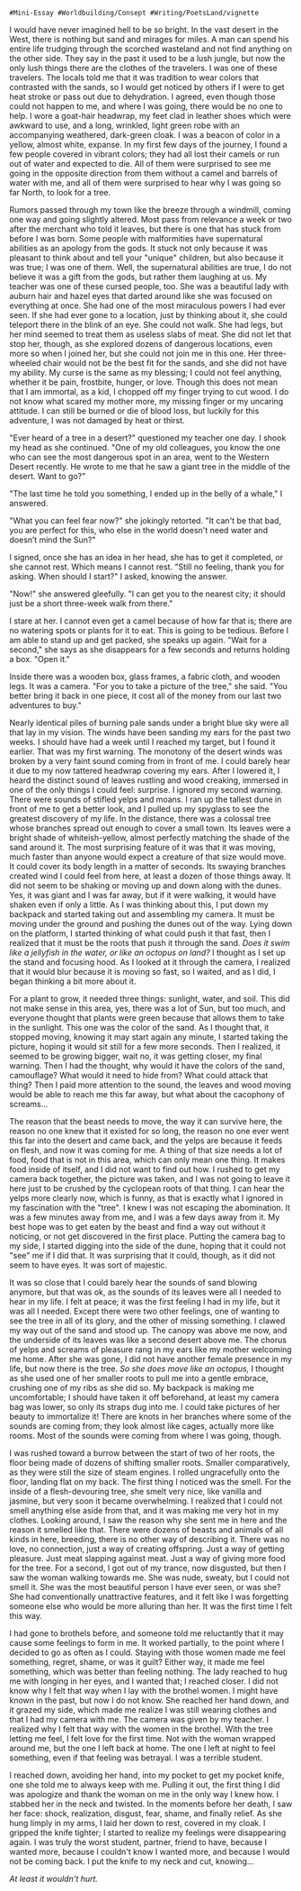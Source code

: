 	#Mini-Essay #Worldbuilding/Consept #Writing/PoetsLand/vignette 

I would have never imagined hell to be so bright. In the vast desert in the West, there is nothing but sand and mirages for miles. A man can spend his entire life trudging through the scorched wasteland and not find anything on the other side. They say in the past it used to be a lush jungle, but now the only lush things there are the clothes of the travelers. I was one of these travelers. The locals told me that it was tradition to wear colors that contrasted with the sands, so I would get noticed by others if I were to get heat stroke or pass out due to dehydration. I agreed, even though those could not happen to me, and where I was going, there would be no one to help. I wore a goat-hair headwrap, my feet clad in leather shoes which were awkward to use, and a long, wrinkled, light green robe with an accompanying weathered, dark-green cloak. I was a beacon of color in a yellow, almost white, expanse. In my first few days of the journey, I found a few people covered in vibrant colors; they had all lost their camels or run out of water and expected to die. All of them were surprised to see me going in the opposite direction from them without a camel and barrels of water with me, and all of them were surprised to hear why I was going so far North, to look for a tree.  

Rumors passed through my town like the breeze through a windmill, coming one way and going slightly altered. Most pass from relevance a week or two after the merchant who told it leaves, but there is one that has stuck from before I was born. Some people with malformities have supernatural abilities as an apology from the gods. It stuck not only because it was pleasant to think about and tell your "unique" children, but also because it was true; I was one of them. Well, the supernatural abilities are true, I do not believe it was a gift from the gods, but rather them laughing at us. My teacher was one of these cursed people, too. She was a beautiful lady with auburn hair and hazel eyes that darted around like she was focused on everything at once. She had one of the most miraculous powers I had ever seen. If she had ever gone to a location, just by thinking about it, she could teleport there in the blink of an eye. She could not walk. She had legs, but her mind seemed to treat them as useless slabs of meat. She did not let that stop her, though, as she explored dozens of dangerous locations, even more so when I joined her, but she could not join me in this one. Her three-wheeled chair would not be the best fit for the sands, and she did not have my ability. My curse is the same as my blessing; I could not feel anything, whether it be pain, frostbite, hunger, or love. Though this does not mean that I am immortal, as a kid, I chopped off my finger trying to cut wood. I do not know what scared my mother more, my missing finger or my uncaring attitude. I can still be burned or die of blood loss, but luckily for this adventure, I was not damaged by heat or thirst.

"Ever heard of a tree in a desert?" questioned my teacher one day. I shook my head as she continued. "One of my old colleagues, you know the one who can see the most dangerous spot in an area, went to the Western Desert recently. He wrote to me that he saw a giant tree in the middle of the desert. Want to go?"

"The last time he told you something, I ended up in the belly of a whale," I answered.

"What you can feel fear now?" she jokingly retorted. "It can't be that bad, you are perfect for this, who else in the world doesn't need water and doesn’t mind the Sun?"  

I signed, once she has an idea in her head, she has to get it completed, or she cannot rest. Which means I cannot rest. "Still no feeling, thank you for asking. When should I start?" I asked, knowing the answer.

"Now!" she answered gleefully. "I can get you to the nearest city; it should just be a short three-week walk from there."

I stare at her. I cannot even get a camel because of how far that is; there are no watering spots or plants for it to eat. This is going to be tedious. Before I am able to stand up and get packed, she speaks up again. "Wait for a second," she says as she disappears for a few seconds and returns holding a box. "Open it."

Inside there was a wooden box, glass frames, a fabric cloth, and wooden legs. It was a camera. "For you to take a picture of the tree," she said. "You better bring it back in one piece, it cost all of the money from our last two adventures to buy."

Nearly identical piles of burning pale sands under a bright blue sky were all that lay in my vision. The winds have been sanding my ears for the past two weeks. I should have had a week until I reached my target, but I found it earlier. That was my first warning. The monotony of the desert winds was broken by a very faint sound coming from in front of me. I could barely hear it due to my now tattered headwrap covering my ears. After I lowered it, I heard the distinct sound of leaves rustling and wood creaking, immersed in one of the only things I could feel: surprise. I ignored my second warning. There were sounds of stifled yelps and moans. I ran up the tallest dune in front of me to get a better look, and I pulled up my spyglass to see the greatest discovery of my life. In the distance, there was a colossal tree whose branches spread out enough to cover a small town. Its leaves were a bright shade of whiteish-yellow, almost perfectly matching the shade of the sand around it. The most surprising feature of it was that it was moving, much faster than anyone would expect a creature of that size would move. It could cover its body length in a matter of seconds. Its swaying branches created wind I could feel from here, at least a dozen of those things away. It did not seem to be shaking or moving up and down along with the dunes. Yes, it was giant and I was far away, but if it were walking, it would have shaken even if only a little. As I was thinking about this, I put down my backpack and started taking out and assembling my camera. It must be moving under the ground and pushing the dunes out of the way. Lying down on the platform, I started thinking of what could push it that fast, then I realized that it must be the roots that push it through the sand. *Does it swim like a jellyfish in the water, or like an octopus on land?* I thought as I set up the stand and focusing hood. As I looked at it through the camera, I realized that it would blur because it is moving so fast, so I waited, and as I did, I began thinking a bit more about it.   

For a plant to grow, it needed three things: sunlight, water, and soil. This did not make sense in this area, yes, there was a lot of Sun, but too much, and everyone thought that plants were green because that allows them to take in the sunlight. This one was the color of the sand. As I thought that, it stopped moving, knowing it may start again any minute, I started taking the picture, hoping it would sit still for a few more seconds. Then I realized, it seemed to be growing bigger, wait no, it was getting closer, my final warning. Then I had the thought, why would it have the colors of the sand, camouflage? What would it need to hide from? What could attack that thing? Then I paid more attention to the sound, the leaves and wood moving would be able to reach me this far away, but what about the cacophony of screams... 

The reason that the beast needs to move, the way it can survive here, the reason no one knew that it existed for so long, the reason no one ever went this far into the desert and came back, and the yelps are because it feeds on flesh, and now it was coming for me. A thing of that size needs a lot of food, food that is not in this area, which can only mean one thing. It makes food inside of itself, and I did not want to find out how. I rushed to get my camera back together, the picture was taken, and I was not going to leave it here just to be crushed by the cyclopean roots of that thing. I can hear the yelps more clearly now, which is funny, as that is exactly what I ignored in my fascination with the "tree". I knew I was not escaping the abomination. It was a few minutes away from me, and I was a few days away from it. My best hope was to get eaten by the beast and find a way out without it noticing, or not get discovered in the first place. Putting the camera bag to my side, I started digging into the side of the dune, hoping that it could not "see" me if I did that. It was surprising that it could, though, as it did not seem to have eyes. It was sort of majestic.


It was so close that I could barely hear the sounds of sand blowing anymore, but that was ok, as the sounds of its leaves were all I needed to hear in my life. I felt at peace; it was the first feeling I had in my life, but it was all I needed. Except there were two other feelings, one of wanting to see the tree in all of its glory, and the other of missing something. I clawed my way out of the sand and stood up. The canopy was above me now, and the underside of its leaves was like a second desert above me. The chorus of yelps and screams of pleasure rang in my ears like my mother welcoming me home. After she was gone, I did not have another female presence in my life, but now there is the tree. *So she does move like an octopus,* I thought as she used one of her smaller roots to pull me into a gentle embrace, crushing one of my ribs as she did so. My backpack is making me uncomfortable; I should have taken it off beforehand, at least my camera bag was lower, so only its straps dug into me. I could take pictures of her beauty to immortalize it! There are knots in her branches where some of the sounds are coming from; they look almost like cages, actually more like rooms. Most of the sounds were coming from where I was going, though. 

I was rushed toward a burrow between the start of two of her roots, the floor being made of dozens of shifting smaller roots. Smaller comparatively, as they were still the size of steam engines. I rolled ungracefully onto the floor, landing flat on my back. The first thing I noticed was the smell. For the inside of a flesh-devouring tree, she smelt very nice, like vanilla and jasmine, but very soon it became overwhelming. I realized that I could not smell anything else aside from that, and it was making me very hot in my clothes. Looking around, I saw the reason why she sent me in here and the reason it smelled like that. There were dozens of beasts and animals of all kinds in here, breeding, there is no other way of describing it. There was no love, no connection, just a way of creating offspring. Just a way of getting pleasure. Just meat slapping against meat. Just a way of giving more food for the tree. For a second, I got out of my trance, now disgusted, but then I saw the woman walking towards me. She was nude, sweaty, but I could not smell it. She was the most beautiful person I have ever seen, or was she? She had conventionally unattractive features, and it felt like I was forgetting someone else who would be more alluring than her. It was the first time I felt this way.

I had gone to brothels before, and someone told me reluctantly that it may cause some feelings to form in me. It worked partially, to the point where I decided to go as often as I could. Staying with those women made me feel something, regret, shame, or was it guilt? Either way, it made me feel something, which was better than feeling nothing. The lady reached to hug me with longing in her eyes, and I wanted that; I reached closer. I did not know why I felt that way when I lay with the brothel women. I might have known in the past, but now I do not know. She reached her hand down, and it grazed my side, which made me realize I was still wearing clothes and that I had my camera with me. The camera was given by my teacher. I realized why I felt that way with the women in the brothel. With the tree letting me feel, I felt love for the first time. Not with the woman wrapped around me, but the one I left back at home. The one I left at night to feel something, even if that feeling was betrayal. I was a terrible student. 

I reached down, avoiding her hand, into my pocket to get my pocket knife, one she told me to always keep with me. Pulling it out, the first thing I did was apologize and thank the woman on me in the only way I knew how. I stabbed her in the neck and twisted. In the moments before her death, I saw her face: shock, realization, disgust, fear, shame, and finally relief. As she hung limply in my arms, I laid her down to rest, covered in my cloak. I gripped the knife tighter; I started to realize my feelings were disappearing again. I was truly the worst student, partner, friend to have, because I wanted more, because I couldn't know I wanted more, and because I would not be coming back. I put the knife to my neck and cut, knowing... 

*At least it wouldn't hurt.*
